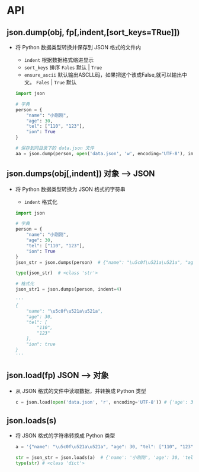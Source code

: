 # API

## json.dump(obj, fp[,indent,[sort_keys=TRue]])

+ 将 Python 数据类型转换并保存到 JSON 格式的文件内

  + `indent` 根据数据格式缩进显示
  + `sort_keys` 排序 `Fales` 默认 | `True` 
  + `ensure_ascii` 默认输出ASCLL码，如果把这个该成False,就可以输出中文。 `Fales`  | `True` 默认

  ```py
  import json

  # 字典
  person = {
      "name": "小刚刚",
      "age": 30,
      "tel": ["110", "123"],
      "ion": True
  }

  # 保存到同目录下的 data.json 文件
  aa = json.dump(person, open('data.json', 'w', encoding='UTF-8'), indent=4)
  ```

## json.dumps(obj[,indent]) 对象 --> JSON

+ 将 Python 数据类型转换为 JSON 格式的字符串

  + `indent` 格式化

  ```py
  import json

  # 字典
  person = {
      "name": "小刚刚",
      "age": 30,
      "tel": ["110", "123"],
      "ion": True
  }
  json_str = json.dumps(person)  # {"name": "\u5c0f\u521a\u521a", "age": 30, "tel": ["110", "123"], "ion": true}

  type(json_str)  # <class 'str'>
  ```

  ```py
  # 格式化
  json_str1 = json.dumps(person, indent=4)

  '''
  {
      "name": "\u5c0f\u521a\u521a",
      "age": 30,
      "tel": [
          "110",
          "123"
      ],
      "ion": true
  }
  '''
  ```

## json.load(fp) JSON --> 对象

+ 从 JSON 格式的文件中读取数据，并转换成 Python 类型

  ```py
  c = json.load(open('data.json', 'r', encoding='UTF-8')) # {'age': 30, 'ion': True, 'name': '小刚刚', 'tel': ['110', '123']}
  ```

## json.loads(s)

+ 将 JSON 格式的字符串转换成 Python 类型

  ```py
  a = '{"name": "\u5c0f\u521a\u521a", "age": 30, "tel": ["110", "123"], "ion": true}'

  str = json_str = json.loads(a)  # {'name': '小刚刚', 'age': 30, 'tel': ['110', '123'], 'ion': True}
  type(str) # <class 'dict'>
  ```
